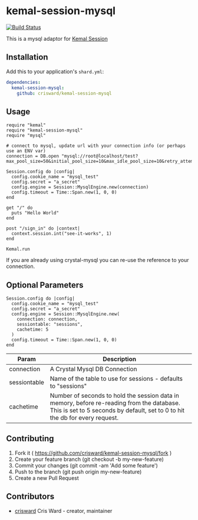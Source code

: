 # kemal-session-mysql

[![Build Status](https://travis-ci.org/crisward/kemal-session-mysql.svg?branch=master)](https://travis-ci.org/crisward/kemal-session-mysql)

This is a mysql adaptor for [Kemal Session](https://github.com/kemalcr/kemal-session)

## Installation

Add this to your application's `shard.yml`:

```yaml
dependencies:
  kemal-session-mysql:
    github: crisward/kemal-session-mysql
```

## Usage

```crystal
require "kemal"
require "kemal-session-mysql"
require "mysql"

# connect to mysql, update url with your connection info (or perhaps use an ENV var)
connection = DB.open "mysql://root@localhost/test?max_pool_size=50&initial_pool_size=10&max_idle_pool_size=10&retry_attempts=3"

Session.config do |config|
  config.cookie_name = "mysql_test"
  config.secret = "a_secret"
  config.engine = Session::MysqlEngine.new(connection)
  config.timeout = Time::Span.new(1, 0, 0)
end

get "/" do
  puts "Hello World"
end

post "/sign_in" do |context|
  context.session.int("see-it-works", 1)
end

Kemal.run
```

If you are already using crystal-mysql you can re-use the reference to your connection.

## Optional Parameters

```
Session.config do |config|
  config.cookie_name = "mysql_test"
  config.secret = "a_secret"
  config.engine = Session::MysqlEngine.new(
    connection: connection,
    sessiontable: "sessions", 
    cachetime: 5
  )
  config.timeout = Time::Span.new(1, 0, 0)
end
```
|Param        |Description
|----         |----
|connection   | A Crystal Mysql DB Connection
|sessiontable | Name of the table to use for sessions - defaults to "sessions"
|cachetime    | Number of seconds to hold the session data in memory, before re-reading from the database. This is set to 5 seconds by default, set to 0 to hit the db for every request.


## Contributing

1. Fork it ( https://github.com/crisward/kemal-session-mysql/fork )
2. Create your feature branch (git checkout -b my-new-feature)
3. Commit your changes (git commit -am 'Add some feature')
4. Push to the branch (git push origin my-new-feature)
5. Create a new Pull Request

## Contributors

- [crisward](https://github.com/crisward) Cris Ward - creator, maintainer
